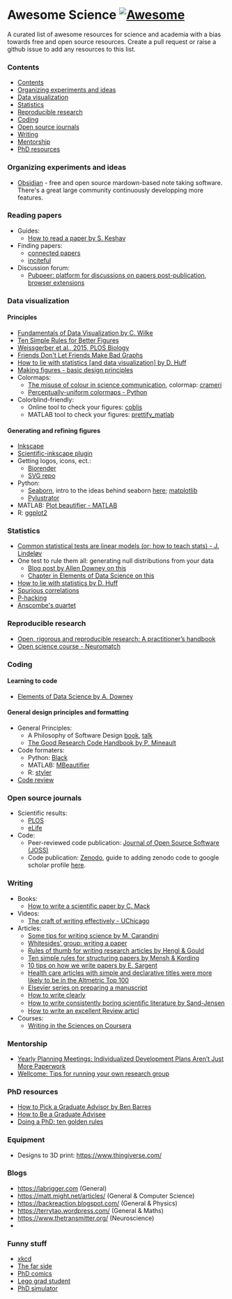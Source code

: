 # Awesome Science  [![Awesome](https://cdn.rawgit.com/sindresorhus/awesome/d7305f38d29fed78fa85652e3a63e154dd8e8829/media/badge.svg)](https://github.com/sindresorhus/awesome)

A curated list of awesome resources for science and academia with a bias towards free and open source resources. Create a pull request or raise a github issue to add any resources to this list. 

### Contents

<!-- START_TOC -->

* [Contents](#contents)
* [Organizing experiments and ideas](#organizing-experiments-and-ideas)
* [Data visualization](#data-visualization)
* [Statistics](#statistics)
* [Reproducible research](#reproducible-research)
* [Coding](#coding)
* [Open source journals](#open-source-journals)
* [Writing](#writing)
* [Mentorship](#mentorship)
* [PhD resources](#phd-resources)
<!-- END_TOC -->

### Organizing experiments and ideas

- [Obsidian](https://obsidian.md/) - free and open source mardown-based note taking software. There's a great large community continuously developping more features. 

### Reading papers 
- Guides: 
  - [How to read a paper by S. Keshav](HowtoReadPaper.pdf)
- Finding papers:
  - [connected papers](https://www.connectedpapers.com/)
  - [inciteful](https://inciteful.xyz)
- Discussion forum:
  - [Pubpeer: platform  for discussions on papers post-publication](https://pubpeer.com/), [browser extensions](https://www.pubpeer.com/static/extensions)

### Data visualization
#### Principles 
- [Fundamentals of Data Visualization by C. Wilke](https://clauswilke.com/dataviz)
- [Ten Simple Rules for Better Figures](https://journals.plos.org/ploscompbiol/article?id=10.1371/journal.pcbi.1003833)
- [Weissgerber et al., 2015, PLOS Biology](https://journals.plos.org/plosbiology/article?id=10.1371/journal.pbio.1002128)
- [Friends Don't Let Friends Make Bad Graphs](https://github.com/cxli233/FriendsDontLetFriends)
- [How to lie with statistics [and data visualization] by D. Huff](https://archive.org/details/HowToLieWithStatistics_201608)
- [Making figures - basic design principles](https://www.nature.com/articles/d41586-024-03477-0)
- Colormaps:
  - [The misuse of colour in science communication](https://www.nature.com/articles/s41467-020-19160-7), colormap: [crameri](https://www.fabiocrameri.ch/colourmaps/)
  - [Perceptually-uniform colormaps - Python](https://github.com/holoviz/colorcet)
- Colorblind-friendly:
  - Online tool to check your figures: [coblis](https://www.color-blindness.com/coblis-color-blindness-simulator/)
  - MATLAB tool to check your figures: [prettify_matlab](https://github.com/Julie-Fabre/prettify_matlab)

 #### Generating and refining figures
 - [Inkscape](https://inkscape.org/)
- [Scientific-inkscape plugin](https://github.com/burghoff/Scientific-Inkscape)
- Getting logos, icons, ect.:
   - [Biorender](https://www.biorender.com/)
   - [SVG repo](https://www.svgrepo.com/)
- Python:
  - [Seaborn](https://seaborn.pydata.org/), intro to the ideas behind seaborn [here](https://seaborn.pydata.org/tutorial/introduction.html); [matplotlib](https://matplotlib.org/)
  - [Pylustrator](https://github.com/rgerum/pylustrator)
- MATLAB: [Plot beautifier - MATLAB](https://github.com/Julie-Fabre/prettify_matlab)
- R: [ggplot2](https://ggplot2.tidyverse.org/)
 
### Statistics
- [Common statistical tests are linear models (or: how to teach stats) - J. Lindeløv](https://lindeloev.github.io/tests-as-linear/)
- One test to rule them all: generating null distributions from your data
  - [Blog post by Allen Downey on this](https://allendowney.blogspot.com/2011/05/there-is-only-one-test.html)
  - [Chapter in Elements of Data Science on this](https://allendowney.github.io/ElementsOfDataScience/13_hypothesis.html#the-hypothesis-testing-framework)
- [How to lie with statistics by D. Huff](https://archive.org/details/HowToLieWithStatistics_201608)
- [Spurious correlations](https://www.tylervigen.com/spurious-correlations)
- [P-hacking](https://journals.plos.org/plosbiology/article?id=10.1371/journal.pbio.1002106)
- [Anscombe's quartet](https://en.wikipedia.org/wiki/Anscombe%27s_quartet)

### Reproducible research 

- [Open, rigorous and reproducible research: A practitioner’s handbook](https://stanforddatascience.github.io/best-practices/index.html)
- [Open science course - Neuromatch](https://openscience.neuromatch.io/)
  
### Coding 
#### Learning to code
- [Elements of Data Science by A. Downey](https://allendowney.github.io/ElementsOfDataScience/)

#### General design principles and formatting

- General Principles:
  - A Philosophy of Software Design [book](https://milkov.tech/assets/psd.pdf), [talk](https://www.youtube.com/watch?v=bmSAYlu0NcY&ab_channel=TalksatGoogle)
  - [The Good Research Code Handbook by P. Mineault](https://goodresearch.dev/)
- Code formaters: 
  - Python: [Black](https://github.com/psf/black)
  - MATLAB: [MBeautifier](https://github.com/davidvarga/MBeautifier)
  - R: [styler](https://styler.r-lib.org/)
- [Code review](https://journals.plos.org/ploscompbiol/article?id=10.1371/journal.pcbi.1012375)
  
### Open source journals

- Scientific results:
  - [PLOS](https://plos.org/)
  - [eLife](https://elifesciences.org/)
- Code:
  - Peer-reviewed code publication: [Journal of Open Source Software (JOSS)](https://joss.theoj.org/)
  - Code publication: [Zenodo](https://zenodo.org/), guide to adding zenodo code to google scholar profile [here](addingZenodoToGoogleScholar.md). 


### Writing
- Books: 
  - [How to write a scientific paper by C. Mack](https://spie.org/samples/9781510619142.pdf)
- Videos:
  - [The craft of writing effectively - UChicago](https://youtu.be/vtIzMaLkCaM?si=DHqD5IsoSB4xQjQy)
- Articles: 
  - [Some tips for writing science by M. Carandini](https://www.eneuro.org/content/9/6/ENEURO.0497-22.2022.abstract)
  - [Whitesides' group: writing a paper](https://www.gmwgroup.harvard.edu/files/gmwgroup/files/895.pdf)
  - [Rules of thumb for writing research articles by Hengl & Gould](https://webapps.itc.utwente.nl/librarywww/papers/hengl_rules.pdf)
  - [Ten simple rules for structuring papers by Mensh & Kording](https://journals.plos.org/ploscompbiol/article?id=10.1371/journal.pcbi.1005619)
  - [10 tips on how we write papers by E. Sargent](https://www.sciencedirect.com/science/article/pii/S2590238522005434)
  - [Health care articles with simple and declarative titles were more likely to be in the Altmetric Top 100](https://www.sciencedirect.com/science/article/pii/S0895435616308538?via%3Dihub)
  - [Elsevier series on preparing a manuscript](https://www.elsevier.com/connect/11-steps-to-structuring-a-science-paper-editors-will-take-seriously)
  - [How to write clearly](http://www.harmonize.com/probe/BulletinEditors/BE-Manual/Write_cl.htm)
  - [How to write consistently boring scientiﬁc literature by Sand-Jensen](https://nsojournals.onlinelibrary.wiley.com/doi/epdf/10.1111/j.0030-1299.2007.15674.x)
  - [How to write an excellent Review articl](https://www.nature.com/articles/s44222-024-00256-4)
- Courses:
  - [Writing in the Sciences on Coursera](https://www.coursera.org/learn/sciwrite)

### Mentorship
- [Yearly Planning Meetings: Individualized Development Plans Aren’t Just More Paperwork](https://www.cell.com/molecular-cell/fulltext/S1097-2765(15)00307-X)
- [Wellcome: Tips for running your own research group](https://wellcome.org/sites/default/files/research-careers-tips-running-research-group-2018-05-17.pdf)

### PhD resources 
- [How to Pick a Graduate Advisor by Ben Barres](https://www.cell.com/neuron/pdf/S0896-6273(13)00907-0.pdf)
- [How to Be a Graduate Advisee](https://www.cell.com/neuron/fulltext/S0896-6273(13)01191-4)
- [Doing a PhD: ten golden rules](https://www.nature.com/articles/s41390-022-01950-y.pdf)
  
### Equipment
- Designs to 3D print: https://www.thingiverse.com/

### Blogs 
- https://labrigger.com (General)
- https://matt.might.net/articles/ (General & Computer Science)
- https://backreaction.blogspot.com/ (General & Physics)
- https://terrytao.wordpress.com/ (General & Maths)
- https://www.thetransmitter.org/ (Neuroscience)
- 
### Funny stuff 
- [xkcd](https://xkcd.com/)
- [The far side](https://www.thefarside.com/)
- [PhD comics](https://phdcomics.com/comics/most_popular.php)
- [Lego grad student](https://brickademics.com/gallery)
- [PhD simulator](https://research.wmz.ninja/projects/phd/index.html)
